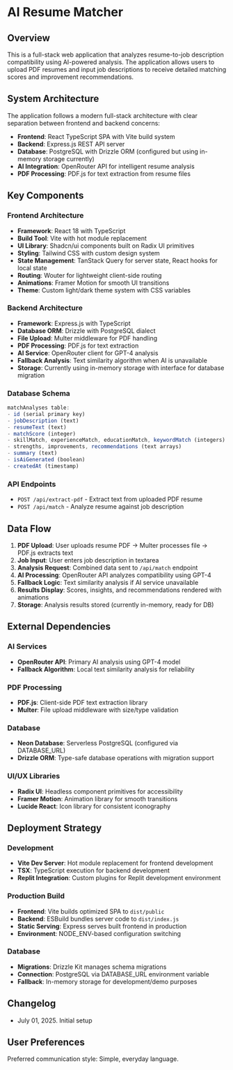 # AI Resume Matcher

## Overview

This is a full-stack web application that analyzes resume-to-job description compatibility using AI-powered analysis. The application allows users to upload PDF resumes and input job descriptions to receive detailed matching scores and improvement recommendations.

## System Architecture

The application follows a modern full-stack architecture with clear separation between frontend and backend concerns:

- **Frontend**: React TypeScript SPA with Vite build system
- **Backend**: Express.js REST API server
- **Database**: PostgreSQL with Drizzle ORM (configured but using in-memory storage currently)
- **AI Integration**: OpenRouter API for intelligent resume analysis
- **PDF Processing**: PDF.js for text extraction from resume files

## Key Components

### Frontend Architecture
- **Framework**: React 18 with TypeScript
- **Build Tool**: Vite with hot module replacement
- **UI Library**: Shadcn/ui components built on Radix UI primitives
- **Styling**: Tailwind CSS with custom design system
- **State Management**: TanStack Query for server state, React hooks for local state
- **Routing**: Wouter for lightweight client-side routing
- **Animations**: Framer Motion for smooth UI transitions
- **Theme**: Custom light/dark theme system with CSS variables

### Backend Architecture
- **Framework**: Express.js with TypeScript
- **Database ORM**: Drizzle with PostgreSQL dialect
- **File Upload**: Multer middleware for PDF handling
- **PDF Processing**: PDF.js for text extraction
- **AI Service**: OpenRouter client for GPT-4 analysis
- **Fallback Analysis**: Text similarity algorithm when AI is unavailable
- **Storage**: Currently using in-memory storage with interface for database migration

### Database Schema
```typescript
matchAnalyses table:
- id (serial primary key)
- jobDescription (text)
- resumeText (text) 
- matchScore (integer)
- skillMatch, experienceMatch, educationMatch, keywordMatch (integers)
- strengths, improvements, recommendations (text arrays)
- summary (text)
- isAiGenerated (boolean)
- createdAt (timestamp)
```

### API Endpoints
- `POST /api/extract-pdf` - Extract text from uploaded PDF resume
- `POST /api/match` - Analyze resume against job description

## Data Flow

1. **PDF Upload**: User uploads resume PDF → Multer processes file → PDF.js extracts text
2. **Job Input**: User enters job description in textarea
3. **Analysis Request**: Combined data sent to `/api/match` endpoint
4. **AI Processing**: OpenRouter API analyzes compatibility using GPT-4
5. **Fallback Logic**: Text similarity analysis if AI service unavailable
6. **Results Display**: Scores, insights, and recommendations rendered with animations
7. **Storage**: Analysis results stored (currently in-memory, ready for DB)

## External Dependencies

### AI Services
- **OpenRouter API**: Primary AI analysis using GPT-4 model
- **Fallback Algorithm**: Local text similarity analysis for reliability

### PDF Processing
- **PDF.js**: Client-side PDF text extraction library
- **Multer**: File upload middleware with size/type validation

### Database
- **Neon Database**: Serverless PostgreSQL (configured via DATABASE_URL)
- **Drizzle ORM**: Type-safe database operations with migration support

### UI/UX Libraries
- **Radix UI**: Headless component primitives for accessibility
- **Framer Motion**: Animation library for smooth transitions
- **Lucide React**: Icon library for consistent iconography

## Deployment Strategy

### Development
- **Vite Dev Server**: Hot module replacement for frontend development
- **TSX**: TypeScript execution for backend development
- **Replit Integration**: Custom plugins for Replit development environment

### Production Build
- **Frontend**: Vite builds optimized SPA to `dist/public`
- **Backend**: ESBuild bundles server code to `dist/index.js`
- **Static Serving**: Express serves built frontend in production
- **Environment**: NODE_ENV-based configuration switching

### Database
- **Migrations**: Drizzle Kit manages schema migrations
- **Connection**: PostgreSQL via DATABASE_URL environment variable
- **Fallback**: In-memory storage for development/demo purposes

## Changelog
- July 01, 2025. Initial setup

## User Preferences

Preferred communication style: Simple, everyday language.